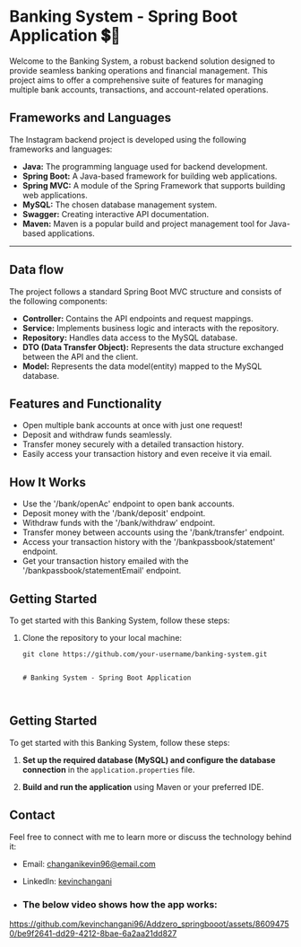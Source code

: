 
# Banking System - Spring Boot Application 💲🏦
Welcome to the Banking System, a robust backend solution designed to provide seamless banking operations and financial management. This project aims to offer a comprehensive suite of features for managing multiple bank accounts, transactions, and account-related operations.

## Frameworks and Languages
The Instagram backend project is developed using the following frameworks and languages:

* **Java:** The programming language used for backend development.
* **Spring Boot:** A Java-based framework for building web applications.
* **Spring MVC:** A module of the Spring Framework that supports building web applications.
* **MySQL:** The chosen database management system.
* **Swagger:** Creating interactive API documentation.
* **Maven:** Maven is a popular build and project management tool for Java-based applications.
---
## Data flow
The project follows a standard Spring Boot MVC structure and consists of the following components:

* **Controller:** Contains the API endpoints and request mappings.
* **Service:** Implements business logic and interacts with the repository.
* **Repository:** Handles data access to the MySQL database.
* **DTO (Data Transfer Object):** Represents the data structure exchanged between the API and the client.
* **Model:** Represents the data model(entity) mapped to the MySQL database.
  
## Features and Functionality

- Open multiple bank accounts at once with just one request!
- Deposit and withdraw funds seamlessly.
- Transfer money securely with a detailed transaction history.
- Easily access your transaction history and even receive it via email.


## How It Works

- Use the '/bank/openAc' endpoint to open bank accounts.
- Deposit money with the '/bank/deposit' endpoint.
- Withdraw funds with the '/bank/withdraw' endpoint.
- Transfer money between accounts using the '/bank/transfer' endpoint.
- Access your transaction history with the '/bankpassbook/statement' endpoint.
- Get your transaction history emailed with the '/bankpassbook/statementEmail' endpoint.

## Getting Started

To get started with this Banking System, follow these steps:

1. Clone the repository to your local machine:

   ```shell
   git clone https://github.com/your-username/banking-system.git


   # Banking System - Spring Boot Application



## Getting Started

To get started with this Banking System, follow these steps:

1. **Set up the required database (MySQL) and configure the database connection** in the `application.properties` file.

2. **Build and run the application** using Maven or your preferred IDE.


## Contact

Feel free to connect with me to learn more or discuss the technology behind it:

- Email: changanikevin96@email.com
- LinkedIn: [kevinchangani](https://www.linkedin.com/in/kevinchangani/)

- ### The below video shows how the app works:
https://github.com/kevinchangani96/Addzero_springbooot/assets/86094750/be9f2641-dd29-4212-8bae-6a2aa21dd827






